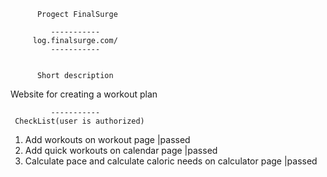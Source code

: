           Progect FinalSurge
         
             -----------
         log.finalsurge.com/
             -----------         
             
             
          Short description
             
Website for creating a workout plan

             -----------
     CheckList(user is authorized)
1. Add workouts on workout page                                   |passed
2. Add quick workouts on calendar page                            |passed
3. Calculate pace and calculate caloric needs on calculator page  |passed       


